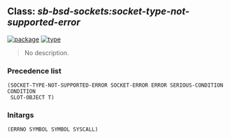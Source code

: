 ## Class: ***sb-bsd-sockets:socket-type-not-supported-error***
[![package](https://img.shields.io/badge/Package-SB--BSD--SOCKETS-5f9ea0.svg?style=social&colorA=999999)](../) [![type](https://img.shields.io/badge/Type-Class-5f9ea0.svg?style=social&colorA=999999)](../#class) 

> No description.

### Precedence list
```
(SOCKET-TYPE-NOT-SUPPORTED-ERROR SOCKET-ERROR ERROR SERIOUS-CONDITION CONDITION
 SLOT-OBJECT T)
```
### Initargs
```
(ERRNO SYMBOL SYMBOL SYSCALL)
```

